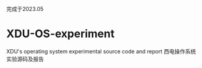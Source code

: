 完成于2023.05
# XDU-OS-experiment
XDU's operating system experimental source code and report
西电操作系统实验源码及报告
